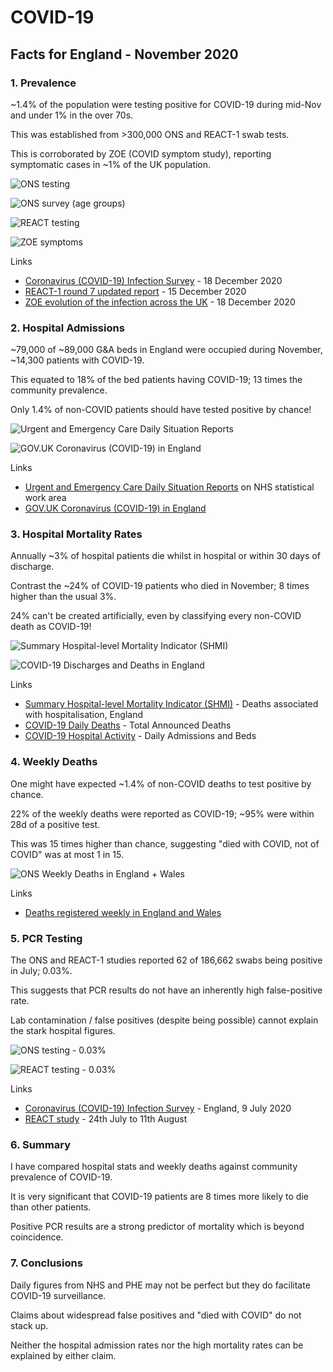 # COVID-19 

## Facts for England - November 2020

### 1. Prevalence

~1.4% of the population were testing positive for COVID-19 during mid-Nov and under 1% in the over 70s.

This was established from >300,000 ONS and REACT-1 swab tests.

This is corroborated by ZOE (COVID symptom study), reporting symptomatic cases in ~1% of the UK population.



![ONS testing](facts-england/ons-testing.png)

![ONS survey (age groups)](facts-england/ons-survey-ages.png)

![REACT testing](facts-england/react-testing.png)

![ZOE symptoms](facts-england/zoe-symptoms.png)

Links

- [Coronavirus (COVID-19) Infection Survey](https://www.ons.gov.uk/peoplepopulationandcommunity/healthandsocialcare/conditionsanddiseases/bulletins/coronaviruscovid19infectionsurveypilot/18december2020) - 18 December 2020
- [REACT-1 round 7 updated report](https://spiral.imperial.ac.uk/handle/10044/1/84879) - 15 December 2020
- [ZOE evolution of the infection across the UK](https://covid.joinzoe.com/data) - 18 December 2020



### 2. Hospital Admissions

~79,000 of ~89,000 G&A beds in England were occupied during November, ~14,300 patients with COVID-19.

This equated to 18% of the bed patients having COVID-19; 13 times the community prevalence.

Only 1.4% of non-COVID patients should have tested positive by chance!



![Urgent and Emergency Care Daily Situation Reports](facts-england/uec-daily-sitrep.png)



![GOV.UK Coronavirus (COVID-19) in England](facts-england/phe-patients.png)



Links

- [Urgent and Emergency Care Daily Situation Reports](https://www.england.nhs.uk/statistics/statistical-work-areas/uec-sitrep/) on NHS statistical work area
- [GOV.UK Coronavirus (COVID-19) in England](https://coronavirus.data.gov.uk/details/healthcare?areaType=nation&areaName=England)



### 3. Hospital Mortality Rates

Annually ~3% of hospital patients die whilst in hospital or within 30 days of discharge.

Contrast the ~24% of COVID-19 patients who died in November; 8 times higher than the usual 3%.

24% can't be created artificially, even by classifying every non-COVID death as COVID-19!



![Summary Hospital-level Mortality Indicator (SHMI)](facts-england/shmi-deaths.png)



![COVID-19 Discharges and Deaths in England](facts-england/hospital-mortality.png)

Links

- [Summary Hospital-level Mortality Indicator (SHMI)](https://digital.nhs.uk/data-and-information/publications/statistical/shmi/2020-05/shmi-january-2019---december-2019) - Deaths associated with hospitalisation, England
- [COVID-19 Daily Deaths](https://www.england.nhs.uk/statistics/statistical-work-areas/covid-19-daily-deaths/) - Total Announced Deaths
- [COVID-19 Hospital Activity](https://www.england.nhs.uk/statistics/statistical-work-areas/covid-19-hospital-activity/) - Daily Admissions and Beds



### 4. Weekly Deaths

One might have expected ~1.4% of non-COVID deaths to test positive by chance.

22% of the weekly deaths were reported as COVID-19; ~95% were within 28d of a positive test.

This was 15 times higher than chance, suggesting "died with COVID, not of COVID" was at most 1 in 15.



![ONS Weekly Deaths in England + Wales](facts-england/ons-deaths.png)



Links

- [Deaths registered weekly in England and Wales](https://www.ons.gov.uk/peoplepopulationandcommunity/birthsdeathsandmarriages/deaths/bulletins/deathsregisteredweeklyinenglandandwalesprovisional/previousReleases)



### 5. PCR Testing

The ONS and REACT-1 studies reported 62 of 186,662 swabs being positive in July; 0.03%.

This suggests that PCR results do not have an inherently high false-positive rate.

Lab contamination / false positives (despite being possible) cannot explain the stark hospital figures.



![ONS testing - 0.03%](facts-england/ons-testing-words.png)



![REACT testing - 0.03%](facts-england/react-testing-words.png)



Links

- [Coronavirus (COVID-19) Infection Survey](https://www.ons.gov.uk/peoplepopulationandcommunity/healthandsocialcare/conditionsanddiseases/bulletins/coronaviruscovid19infectionsurveypilot/england9july2020) - England, 9 July 2020
- [REACT study](https://www.imperial.ac.uk/news/203873/largest-covid19-testing-study-shows-cases/) - 24th July to 11th August




### 6. Summary

I have compared hospital stats and weekly deaths against community prevalence of COVID-19.

It is very significant that COVID-19 patients are 8 times more likely to die than other patients.

Positive PCR results are a strong predictor of mortality which is beyond coincidence.



### 7. Conclusions

Daily figures from NHS and PHE may not be perfect but they do facilitate COVID-19 surveillance.

Claims about widespread false positives and "died with COVID" do not stack up.

Neither the hospital admission rates nor the high mortality rates can be explained by either claim.

